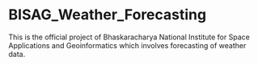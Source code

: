 # BISAG_Weather_Forecasting
This is the official project of Bhaskaracharya National Institute for Space Applications and Geoinformatics which involves forecasting of weather data.
